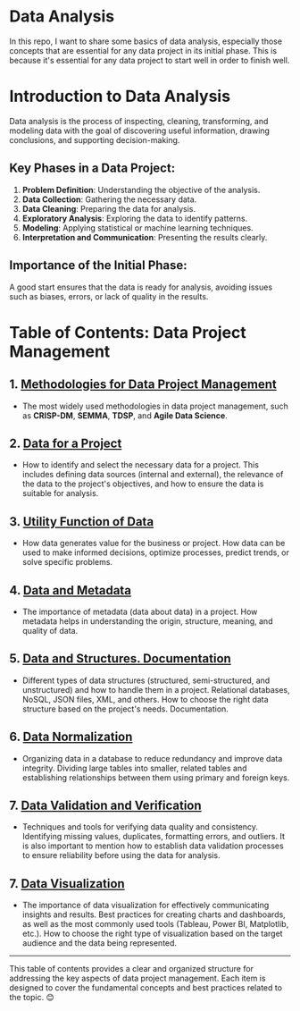 # Data Analysis
In this repo, I want to share some basics of data analysis, especially those concepts that are essential for any data project in its initial phase. This is because it's essential for any data project to start well in order to finish well.

# Introduction to Data Analysis

Data analysis is the process of inspecting, cleaning, transforming, and modeling data with the goal of discovering useful information, drawing conclusions, and supporting decision-making.

## Key Phases in a Data Project:
1. **Problem Definition**: Understanding the objective of the analysis.
2. **Data Collection**: Gathering the necessary data.
3. **Data Cleaning**: Preparing the data for analysis.
4. **Exploratory Analysis**: Exploring the data to identify patterns.
5. **Modeling**: Applying statistical or machine learning techniques.
6. **Interpretation and Communication**: Presenting the results clearly.

## Importance of the Initial Phase:
A good start ensures that the data is ready for analysis, avoiding issues such as biases, errors, or lack of quality in the results.

# **Table of Contents: Data Project Management**

## 1. [**Methodologies for Data Project Management**](methodology-analysis.md)
   - The most widely used methodologies in data project management, such as **CRISP-DM**, **SEMMA**, **TDSP**, and **Agile Data Science**.

## 2. [**Data for a Project**](data-needed-for-project.md)
   - How to identify and select the necessary data for a project. This includes defining data sources (internal and external), the relevance of the data to the project's objectives, and how to ensure the data is suitable for analysis. 

## 3. [**Utility Function of Data**](DUF-of-data-project.md)
   - How data generates value for the business or project. How data can be used to make informed decisions, optimize processes, predict trends, or solve specific problems.

## 4. [**Data and Metadata**](data-metadata.md)
   - The importance of metadata (data about data) in a project. How metadata helps in understanding the origin, structure, meaning, and quality of data.

## 5. [**Data and Structures. Documentation**](data-structures-documentation.md)
   - Different types of data structures (structured, semi-structured, and unstructured) and how to handle them in a project. Relational databases, NoSQL, JSON files, XML, and others. How to choose the right data structure based on the project's needs. Documentation.

## 6. [**Data Normalization**](data-normalization.md)
   - Organizing data in a database to reduce redundancy and improve data integrity. Dividing large tables into smaller, related tables and establishing relationships between them using primary and foreign keys.

## 7. [**Data Validation and Verification**](data-validation-verification.md)
   - Techniques and tools for verifying data quality and consistency. Identifying missing values, duplicates, formatting errors, and outliers. It is also important to mention how to establish data validation processes to ensure reliability before using the data for analysis.

## 7. [**Data Visualization**](data-visualization-analisis)
   - The importance of data visualization for effectively communicating insights and results. Best practices for creating charts and dashboards, as well as the most commonly used tools (Tableau, Power BI, Matplotlib, etc.). How to choose the right type of visualization based on the target audience and the data being represented.

---

This table of contents provides a clear and organized structure for addressing the key aspects of data project management. Each item is designed to cover the fundamental concepts and best practices related to the topic. 😊
